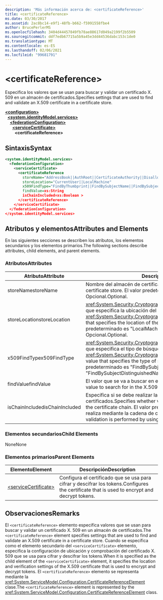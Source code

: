 ```yaml
---
description: 'Más información acerca de: <certificateReference>'
title: <certificateReference>
ms.date: 03/30/2017
ms.assetid: 2ac8bc14-e9f1-48fb-b662-f5991558fbe4
author: BrucePerlerMS
ms.openlocfilehash: 3404d44457849fb78ae88617d049a2199f2b5509
ms.sourcegitcommit: ddf7edb67715a5b9a45e3dd44536dabc153c1de0
ms.translationtype: MT
ms.contentlocale: es-ES
ms.lasthandoff: 02/06/2021
ms.locfileid: "99681791"
---
```

# \<certificateReference>

<span data-ttu-id="c7fdb-102">Especifica los valores que se usan para buscar y validar un certificado X. 509 en un almacén de certificados.</span><span class="sxs-lookup"><span data-stu-id="c7fdb-102">Specifies settings that are used to find and validate an X.509 certificate in a certificate store.</span></span>  
  
[**\<configuration>**](../configuration-element.md)\
&nbsp;&nbsp;[**\<system.identityModel.services>**](system-identitymodel-services.md)\
&nbsp;&nbsp;&nbsp;&nbsp;[**\<federationConfiguration>**](federationconfiguration.md)\
&nbsp;&nbsp;&nbsp;&nbsp;&nbsp;&nbsp;[**\<serviceCertificate>**](servicecertificate.md)\
&nbsp;&nbsp;&nbsp;&nbsp;&nbsp;&nbsp;&nbsp;&nbsp;**\<certificateReference>**  
  
## <a name="syntax"></a><span data-ttu-id="c7fdb-103">Sintaxis</span><span class="sxs-lookup"><span data-stu-id="c7fdb-103">Syntax</span></span>  
  
```xml  
<system.identityModel.services>  
  <federationConfiguration>  
    <serviceCertificate>  
      <certificateReference
        storeName="AddressBook||AuthRoot||CertificateAuthority||Disallowed||My||Root||TrustedPeople||TrustedPublisher"  
        storeLocation="CurrentUser||LocalMachine"  
        x509FindType="FindByThumbprint||FindBySubjectName||FindBySubjectDistinguishedName||FindByIssuerName||FindByIssuerDistinguishedName||FindBySerialNumber||FindByTimeValid||FindByTimeNotYetValid||FindByTimeExpired||FindByTemplateName||FindByApplicationPolicy||FindByCertificatePolicy||FindByExtension||FindByKeyUsage||FindBySubjectKeyIdentifier"  
        findValue=xs:String  
        isChainIncluded=xs:Boolean >  
      </certificateReference>  
    </serviceCertificate>  
  </federationConfiguration>  
</system.identityModel.services>  
```  
  
## <a name="attributes-and-elements"></a><span data-ttu-id="c7fdb-104">Atributos y elementos</span><span class="sxs-lookup"><span data-stu-id="c7fdb-104">Attributes and Elements</span></span>  

 <span data-ttu-id="c7fdb-105">En las siguientes secciones se describen los atributos, los elementos secundarios y los elementos primarios.</span><span class="sxs-lookup"><span data-stu-id="c7fdb-105">The following sections describe attributes, child elements, and parent elements.</span></span>  
  
### <a name="attributes"></a><span data-ttu-id="c7fdb-106">Atributos</span><span class="sxs-lookup"><span data-stu-id="c7fdb-106">Attributes</span></span>  
  
|<span data-ttu-id="c7fdb-107">Atributo</span><span class="sxs-lookup"><span data-stu-id="c7fdb-107">Attribute</span></span>|<span data-ttu-id="c7fdb-108">Descripción</span><span class="sxs-lookup"><span data-stu-id="c7fdb-108">Description</span></span>|  
|---------------|-----------------|  
|<span data-ttu-id="c7fdb-109">storeName</span><span class="sxs-lookup"><span data-stu-id="c7fdb-109">storeName</span></span>|<span data-ttu-id="c7fdb-110">Nombre del almacén de certificados X.509.</span><span class="sxs-lookup"><span data-stu-id="c7fdb-110">The name of the X.509 certificate store.</span></span> <span data-ttu-id="c7fdb-111">El valor predeterminado es "My".</span><span class="sxs-lookup"><span data-stu-id="c7fdb-111">The default is "My".</span></span> <span data-ttu-id="c7fdb-112">Opcional.</span><span class="sxs-lookup"><span data-stu-id="c7fdb-112">Optional.</span></span>|  
|<span data-ttu-id="c7fdb-113">storeLocation</span><span class="sxs-lookup"><span data-stu-id="c7fdb-113">storeLocation</span></span>|<span data-ttu-id="c7fdb-114"><xref:System.Security.Cryptography.X509Certificates.StoreLocation>Valor que especifica la ubicación del almacén de certificados X. 509.</span><span class="sxs-lookup"><span data-stu-id="c7fdb-114">A <xref:System.Security.Cryptography.X509Certificates.StoreLocation> value that specifies the location of the X.509 certificate store.</span></span> <span data-ttu-id="c7fdb-115">El valor predeterminado es "LocalMachine".</span><span class="sxs-lookup"><span data-stu-id="c7fdb-115">The default value is "LocalMachine".</span></span> <span data-ttu-id="c7fdb-116">Opcional.</span><span class="sxs-lookup"><span data-stu-id="c7fdb-116">Optional.</span></span>|  
|<span data-ttu-id="c7fdb-117">x509FindType</span><span class="sxs-lookup"><span data-stu-id="c7fdb-117">x509FindType</span></span>|<span data-ttu-id="c7fdb-118"><xref:System.Security.Cryptography.X509Certificates.X509FindType>Valor que especifica el tipo de búsqueda que se va a ejecutar.</span><span class="sxs-lookup"><span data-stu-id="c7fdb-118">An <xref:System.Security.Cryptography.X509Certificates.X509FindType> value that specifies the type of search that is to be executed.</span></span> <span data-ttu-id="c7fdb-119">El valor predeterminado es "FindBySubjectDistinguishedName".</span><span class="sxs-lookup"><span data-stu-id="c7fdb-119">The default is "FindBySubjectDistinguishedName".</span></span> <span data-ttu-id="c7fdb-120">Opcional.</span><span class="sxs-lookup"><span data-stu-id="c7fdb-120">Optional.</span></span>|  
|<span data-ttu-id="c7fdb-121">findValue</span><span class="sxs-lookup"><span data-stu-id="c7fdb-121">findValue</span></span>|<span data-ttu-id="c7fdb-122">El valor que se va a buscar en el almacén de certificados X.509.</span><span class="sxs-lookup"><span data-stu-id="c7fdb-122">The value to search for in the X.509 certificate store.</span></span> <span data-ttu-id="c7fdb-123">Opcional.</span><span class="sxs-lookup"><span data-stu-id="c7fdb-123">Optional.</span></span>|  
|<span data-ttu-id="c7fdb-124">isChainIncluded</span><span class="sxs-lookup"><span data-stu-id="c7fdb-124">isChainIncluded</span></span>|<span data-ttu-id="c7fdb-125">Especifica si se debe realizar la validación mediante la cadena de certificados.</span><span class="sxs-lookup"><span data-stu-id="c7fdb-125">Specifies whether validation should be performed by using the certificate chain.</span></span> <span data-ttu-id="c7fdb-126">El valor predeterminado es "true"; la validación se realiza mediante la cadena de certificados.</span><span class="sxs-lookup"><span data-stu-id="c7fdb-126">The default is "true"; validation is performed by using the certificate chain.</span></span> <span data-ttu-id="c7fdb-127">Opcional.</span><span class="sxs-lookup"><span data-stu-id="c7fdb-127">Optional.</span></span>|  
  
### <a name="child-elements"></a><span data-ttu-id="c7fdb-128">Elementos secundarios</span><span class="sxs-lookup"><span data-stu-id="c7fdb-128">Child Elements</span></span>  

 <span data-ttu-id="c7fdb-129">None</span><span class="sxs-lookup"><span data-stu-id="c7fdb-129">None</span></span>  
  
### <a name="parent-elements"></a><span data-ttu-id="c7fdb-130">Elementos primarios</span><span class="sxs-lookup"><span data-stu-id="c7fdb-130">Parent Elements</span></span>  
  
|<span data-ttu-id="c7fdb-131">Elemento</span><span class="sxs-lookup"><span data-stu-id="c7fdb-131">Element</span></span>|<span data-ttu-id="c7fdb-132">Descripción</span><span class="sxs-lookup"><span data-stu-id="c7fdb-132">Description</span></span>|  
|-------------|-----------------|  
|[\<serviceCertificate>](servicecertificate.md)|<span data-ttu-id="c7fdb-133">Configura el certificado que se usa para cifrar y descifrar los tokens.</span><span class="sxs-lookup"><span data-stu-id="c7fdb-133">Configures the certificate that is used to encrypt and decrypt tokens.</span></span>|  
  
## <a name="remarks"></a><span data-ttu-id="c7fdb-134">Observaciones</span><span class="sxs-lookup"><span data-stu-id="c7fdb-134">Remarks</span></span>  

 <span data-ttu-id="c7fdb-135">El `<certificateReference>` elemento especifica valores que se usan para buscar y validar un certificado X. 509 en un almacén de certificados.</span><span class="sxs-lookup"><span data-stu-id="c7fdb-135">The `<certificateReference>` element specifies settings that are used to find and validate an X.509 certificate in a certificate store.</span></span> <span data-ttu-id="c7fdb-136">Cuando se especifica como el elemento secundario del `<serviceCertificate>` elemento, especifica la configuración de ubicación y comprobación del certificado X. 509 que se usa para cifrar y descifrar los tokens.</span><span class="sxs-lookup"><span data-stu-id="c7fdb-136">When it is specified as the child element of the `<serviceCertificate>` element, it specifies the location and verification settings of the X.509 certificate that is used to encrypt and decrypt tokens.</span></span> <span data-ttu-id="c7fdb-137">El `<certificateReference>` elemento se representa mediante la <xref:System.ServiceModel.Configuration.CertificateReferenceElement> clase.</span><span class="sxs-lookup"><span data-stu-id="c7fdb-137">The `<certificateReference>` element is represented by the <xref:System.ServiceModel.Configuration.CertificateReferenceElement> class.</span></span>
